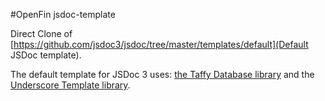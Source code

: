 #OpenFin jsdoc-template

Direct Clone of [https://github.com/jsdoc3/jsdoc/tree/master/templates/default](Default JSDoc template).

The default template for JSDoc 3 uses: [the Taffy Database library](http://taffydb.com/) and the [Underscore Template library](http://documentcloud.github.com/underscore/#template).


